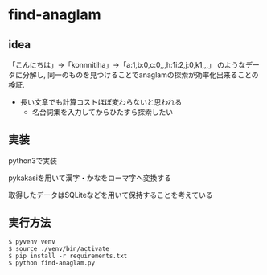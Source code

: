# find-anaglam

## idea
「こんにちは」->「konnnitiha」->「a:1,b:0,c:0,,,h:1i:2,j:0,k1,,,」
のようなデータに分解し, 同一のものを見つけることでanaglamの探索が効率化出来ることの検証.

- 長い文章でも計算コストほぼ変わらないと思われる
	- 名台詞集を入力してからひたすら探索したい


## 実装
python3で実装

pykakasiを用いて漢字・かなをローマ字へ変換する

取得したデータはSQLiteなどを用いて保持することを考えている

## 実行方法
```
$ pyvenv venv
$ source ./venv/bin/activate
$ pip install -r requirements.txt
$ python find-anaglam.py
```
